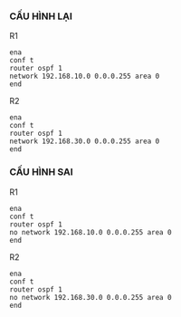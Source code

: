 
### CẤU HÌNH LẠI
R1
```
ena
conf t
router ospf 1
network 192.168.10.0 0.0.0.255 area 0
end
```
R2
```
ena
conf t
router ospf 1
network 192.168.30.0 0.0.0.255 area 0
end
```
### CẤU HÌNH SAI
R1
```
ena
conf t
router ospf 1
no network 192.168.10.0 0.0.0.255 area 0
end
```
R2
```
ena
conf t
router ospf 1
no network 192.168.30.0 0.0.0.255 area 0
end
```
